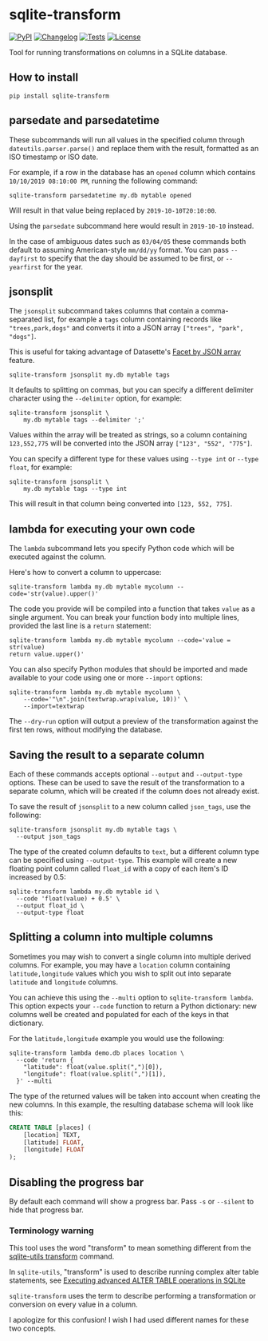 # sqlite-transform

[![PyPI](https://img.shields.io/pypi/v/sqlite-transform.svg)](https://pypi.org/project/sqlite-transform/)
[![Changelog](https://img.shields.io/github/v/release/simonw/sqlite-transform?include_prereleases&label=changelog)](https://github.com/simonw/sqlite-transform/releases)
[![Tests](https://github.com/simonw/sqlite-transform/workflows/Test/badge.svg)](https://github.com/simonw/sqlite-transform/actions?query=workflow%3ATest)
[![License](https://img.shields.io/badge/license-Apache%202.0-blue.svg)](https://github.com/dogsheep/sqlite-transform/blob/main/LICENSE)

Tool for running transformations on columns in a SQLite database.

## How to install

    pip install sqlite-transform

## parsedate and parsedatetime

These subcommands will run all values in the specified column through `dateutils.parser.parse()` and replace them with the result, formatted as an ISO timestamp or ISO date.

For example, if a row in the database has an `opened` column which contains `10/10/2019 08:10:00 PM`, running the following command:

    sqlite-transform parsedatetime my.db mytable opened

Will result in that value being replaced by `2019-10-10T20:10:00`.

Using the `parsedate` subcommand here would result in `2019-10-10` instead.

In the case of ambiguous dates such as `03/04/05` these commands both default to assuming American-style `mm/dd/yy` format. You can pass `--dayfirst` to specify that the day should be assumed to be first, or `--yearfirst` for the year.

## jsonsplit

The `jsonsplit` subcommand takes columns that contain a comma-separated list, for example a `tags` column containing records like `"trees,park,dogs"` and converts it into a JSON array `["trees", "park", "dogs"]`.

This is useful for taking advantage of Datasette's [Facet by JSON array](https://docs.datasette.io/en/stable/facets.html#facet-by-json-array) feature.

    sqlite-transform jsonsplit my.db mytable tags

It defaults to splitting on commas, but you can specify a different delimiter character using the `--delimiter` option, for example:

    sqlite-transform jsonsplit \
        my.db mytable tags --delimiter ';'

Values within the array will be treated as strings, so a column containing `123,552,775` will be converted into the JSON array `["123", "552", "775"]`.

You can specify a different type for these values using `--type int` or `--type float`, for example:

    sqlite-transform jsonsplit \
        my.db mytable tags --type int

This will result in that column being converted into `[123, 552, 775]`.

## lambda for executing your own code

The `lambda` subcommand lets you specify Python code which will be executed against the column.

Here's how to convert a column to uppercase:

    sqlite-transform lambda my.db mytable mycolumn --code='str(value).upper()'

The code you provide will be compiled into a function that takes `value` as a single argument. You can break your function body into multiple lines, provided the last line is a `return` statement:

    sqlite-transform lambda my.db mytable mycolumn --code='value = str(value)
    return value.upper()'

You can also specify Python modules that should be imported and made available to your code using one or more `--import` options:

    sqlite-transform lambda my.db mytable mycolumn \
        --code='"\n".join(textwrap.wrap(value, 10))' \
        --import=textwrap

The `--dry-run` option will output a preview of the transformation against the first ten rows, without modifying the database.

## Saving the result to a separate column

Each of these commands accepts optional `--output` and `--output-type` options. These can be used to save the result of the transformation to a separate column, which will be created if the column does not already exist.

To save the result of `jsonsplit` to a new column called `json_tags`, use the following:

    sqlite-transform jsonsplit my.db mytable tags \
      --output json_tags

The type of the created column defaults to `text`, but a different column type can be specified using `--output-type`. This example will create a new floating point column called `float_id` with a copy of each item's ID increased by 0.5:

    sqlite-transform lambda my.db mytable id \
      --code 'float(value) + 0.5' \
      --output float_id \
      --output-type float

## Splitting a column into multiple columns

Sometimes you may wish to convert a single column into multiple derived columns. For example, you may have a `location` column containing `latitude,longitude` values which you wish to split out into separate `latitude` and `longitude` columns.

You can achieve this using the `--multi` option to `sqlite-transform lambda`. This option expects your `--code` function to return a Python dictionary: new columns well be created and populated for each of the keys in that dictionary.

For the `latitude,longitude` example you would use the following:

    sqlite-transform lambda demo.db places location \
      --code 'return {
        "latitude": float(value.split(",")[0]),
        "longitude": float(value.split(",")[1]),
      }' --multi

The type of the returned values will be taken into account when creating the new columns. In this example, the resulting database schema will look like this:

```sql
CREATE TABLE [places] (
    [location] TEXT,
    [latitude] FLOAT,
    [longitude] FLOAT
);
```

## Disabling the progress bar

By default each command will show a progress bar. Pass `-s` or `--silent` to hide that progress bar.

### Terminology warning

This tool uses the word "transform" to mean something different from the [sqlite-utils transform](https://sqlite-utils.datasette.io/en/stable/cli.html#transforming-tables) command.

In `sqlite-utils`, "transform" is used to describe running complex alter table statements, see [Executing advanced ALTER TABLE operations in SQLite](https://simonwillison.net/2020/Sep/23/sqlite-advanced-alter-table/)

`sqlite-transform` uses the term to describe performing a transformation or conversion on every value in a column.

I apologize for this confusion! I wish I had used different names for these two concepts.
